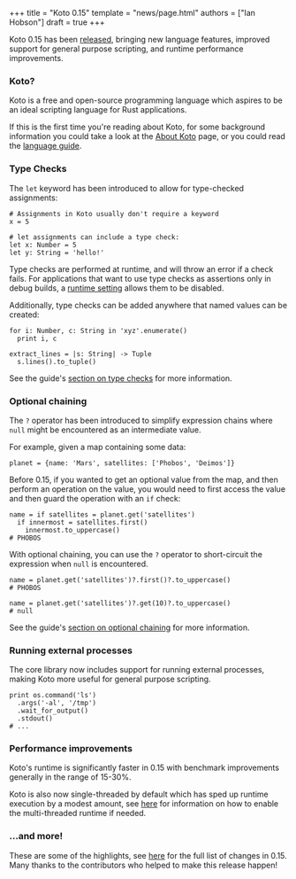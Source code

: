 +++
title = "Koto 0.15"
template = "news/page.html"
authors = ["Ian Hobson"]
draft = true
+++

Koto 0.15 has been [released][crates], bringing new language features,
improved support for general purpose scripting, and runtime performance improvements.

<!-- more -->

### Koto?

Koto is a free and open-source programming language which aspires to be an
ideal scripting language for Rust applications.

If this is the first time you're reading about Koto, for some background
information you could take a look at the [About Koto][about] page,
or you could read the [language guide][guide].

### Type Checks

The `let` keyword has been introduced to allow for type-checked assignments:

```koto
# Assignments in Koto usually don't require a keyword
x = 5

# let assignments can include a type check:
let x: Number = 5
let y: String = 'hello!'
```

Type checks are performed at runtime, and will throw an error if a check fails.
For applications that want to use type checks as assertions only in debug builds,
a [runtime setting][api-type-checks] allows them to be disabled.

Additionally, type checks can be added anywhere that named values can be created:

```koto
for i: Number, c: String in 'xyz'.enumerate()
  print i, c

extract_lines = |s: String| -> Tuple
  s.lines().to_tuple()
```

See the guide's [section on type checks][type-checks] for more information.

### Optional chaining

The `?` operator has been introduced to simplify expression chains where `null`
might be encountered as an intermediate value.

For example, given a map containing some data:

```koto
planet = {name: 'Mars', satellites: ['Phobos', 'Deimos']}
```

Before 0.15, if you wanted to get an optional value from the map, and then perform an operation on the value, you would need to first access the value and then guard the operation with an `if` check:

```koto
name = if satellites = planet.get('satellites')
  if innermost = satellites.first()
    innermost.to_uppercase()
# PHOBOS
```

With optional chaining, you can use the `?` operator to short-circuit the expression when `null` is encountered.

```koto
name = planet.get('satellites')?.first()?.to_uppercase()
# PHOBOS

name = planet.get('satellites')?.get(10)?.to_uppercase()
# null
```

See the guide's [section on optional chaining][type-checks] for more information.

### Running external processes

The core library now includes support for running external processes, making Koto more useful for general purpose scripting.

```koto
print os.command('ls')
  .args('-al', '/tmp')
  .wait_for_output()
  .stdout()
# ...
```

### Performance improvements

Koto's runtime is significantly faster in 0.15 with benchmark improvements generally in the range of 15-30%.

Koto is also now single-threaded by default which has sped up runtime execution by a modest amount,
see [here][api-multi-threaded] for information on how to enable the multi-threaded runtime if needed.

### ...and more!

These are some of the highlights, see [here][changelog] for the full list of changes in 0.15.
Many thanks to the contributors who helped to make this release happen!

[about]: /about
[api-docs]: /docs/0.15/api
[api-multi-threaded]: /docs/0.15/api.md#using-the-multi-threaded-runtime
[api-type-checks]: /docs/0.15/api.md#disabling-type-checks
[changelog]: https://github.com/koto-lang/koto/blob/main/CHANGELOG.md#0150-unreleased
[crates]: https://crates.io/crates/koto/0.15.0
[guide]: /docs/0.15/language
[lib-docs]: /docs/0.15/libs
[type-checks]: /docs/0.15/language#type-checks
